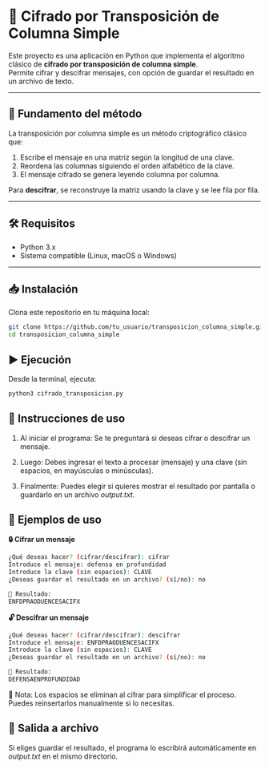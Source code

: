 # 🔐 Cifrado por Transposición de Columna Simple

Este proyecto es una aplicación en Python que implementa el algoritmo clásico de **cifrado por transposición de columna simple**.  
Permite cifrar y descifrar mensajes, con opción de guardar el resultado en un archivo de texto.

---

## 📘 Fundamento del método

La transposición por columna simple es un método criptográfico clásico que:
1. Escribe el mensaje en una matriz según la longitud de una clave.
2. Reordena las columnas siguiendo el orden alfabético de la clave.
3. El mensaje cifrado se genera leyendo columna por columna.

Para **descifrar**, se reconstruye la matriz usando la clave y se lee fila por fila.

---

## 🛠️ Requisitos

- Python 3.x
- Sistema compatible (Linux, macOS o Windows)

---

## 📥 Instalación

Clona este repositorio en tu máquina local:

```bash
git clone https://github.com/tu_usuario/transposicion_columna_simple.git
cd transposicion_columna_simple
```

## ▶️ Ejecución
Desde la terminal, ejecuta:

```bash
python3 cifrado_transposicion.py
```

## 🧭 Instrucciones de uso
1. Al iniciar el programa:
Se te preguntará si deseas cifrar o descifrar un mensaje.

2. Luego:
Debes ingresar el texto a procesar (mensaje) y una clave (sin espacios, en mayúsculas o minúsculas).

3. Finalmente:
Puedes elegir si quieres mostrar el resultado por pantalla o guardarlo en un archivo _output.txt_.

## 🧪 Ejemplos de uso

**🔒 Cifrar un mensaje**
```bash
¿Qué deseas hacer? (cifrar/descifrar): cifrar
Introduce el mensaje: defensa en profundidad
Introduce la clave (sin espacios): CLAVE
¿Deseas guardar el resultado en un archivo? (sí/no): no

🔎 Resultado:
ENFDPRAODUENCESACIFX
```
**🔓 Descifrar un mensaje**
```bash
¿Qué deseas hacer? (cifrar/descifrar): descifrar
Introduce el mensaje: ENFDPRAODUENCESACIFX
Introduce la clave (sin espacios): CLAVE
¿Deseas guardar el resultado en un archivo? (sí/no): no

🔎 Resultado:
DEFENSAENPROFUNDIDAD
```
📌 Nota: Los espacios se eliminan al cifrar para simplificar el proceso. Puedes reinsertarlos manualmente si lo necesitas.

## 💾 Salida a archivo
Si eliges guardar el resultado, el programa lo escribirá automáticamente en _output.txt_ en el mismo directorio.
